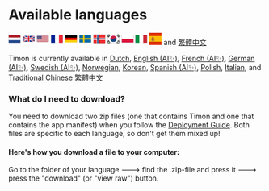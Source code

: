 # Available languages

[![Dutch](/media/flags/24x24/NL-Netherlands-Flag-icon.png)](/languages/dutch)
[![English](/media/flags/24x24/GB-United-Kingdom-Flag-icon.png)](/languages/english)
[![English](/media/flags/24x24/US-United-States-Flag-icon.png)](/languages/english)
[![French](/media/flags/24x24/FR-France-Flag-icon.png)](/languages/french)
[![German](/media/flags/24x24/DE-Germany-Flag-icon.png)](/languages/german)
[![Swedish](/media/flags/24x24/SE-Sweden-Flag-icon.png)](/languages/swedish)
[![Norwegian](/media/flags/24x24/NO-Norway-Flag-icon.png)](/languages/norwegian)
[![Korean](/media/flags/24x24/KR-South-Korea-Flag-icon.png)](/languages/korean)
[![Polish](/media/flags/24x24/PL-Poland-Flag-icon.png)](/languages/polish)
[![Italian](/media/flags/24x24/IT-Italy-Flag-icon%2024x24.png)](/languages/italian)
[![Spanish](/media/flags/24x24/ES-Spain-Flag-icon.png)](/languages/spanish)
and [繁體中文](https://github.com/Erithano/Timon-Your-FAQ-bot-for-Microsoft-Teams/tree/main/languages/traditional%20chinese%20-%20%E7%B9%81%E9%AB%94%E4%B8%AD%E6%96%87)

Timon is currently available in [Dutch](https://github.com/Erithano/Timon-Your-FAQ-bot-for-Microsoft-Teams/tree/main/languages/dutch), [English (AI✨)](https://github.com/Erithano/Timon-Your-FAQ-bot-for-Microsoft-Teams/tree/main/languages/english), [French (AI✨)](https://github.com/Erithano/Timon-Your-FAQ-bot-for-Microsoft-Teams/tree/main/languages/french), [German (AI✨)](https://github.com/Erithano/Timon-Your-FAQ-bot-for-Microsoft-Teams/tree/main/languages/german), [Swedish (AI✨)](https://github.com/Erithano/Timon-Your-FAQ-bot-for-Microsoft-Teams/tree/main/languages/swedish), [Norwegian](https://github.com/Erithano/Timon-Your-FAQ-bot-for-Microsoft-Teams/tree/main/languages/norwegian), [Korean](https://github.com/Erithano/Timon-Your-FAQ-bot-for-Microsoft-Teams/tree/main/languages/korean), [Spanish (AI✨)](https://github.com/Erithano/Timon-Your-FAQ-bot-for-Microsoft-Teams/tree/main/languages/spanish), [Polish](https://github.com/Erithano/Timon-Your-FAQ-bot-for-Microsoft-Teams/tree/main/languages/polish), [Italian](https://github.com/Erithano/Timon-Your-FAQ-bot-for-Microsoft-Teams/tree/main/languages/italian), and [Traditional Chinese 繁體中文](https://github.com/Erithano/Timon-Your-FAQ-bot-for-Microsoft-Teams/tree/main/languages/traditional%20chinese%20-%20%E7%B9%81%E9%AB%94%E4%B8%AD%E6%96%87)



### What do I need to download?
You need to download two zip files (one that contains Timon and one that contains the app manifest) when you follow the [Deployment Guide](https://github.com/Erithano/Timon-Your-FAQ-bot-for-Microsoft-Teams/wiki/Deployment-Guide). Both files are specific to each language, so don't get them mixed up! 

#### Here's how you download a file to your computer:
Go to the folder of your language 🡒 find the .zip-file and press it 🡒 press the "download" (or "view raw") button.
